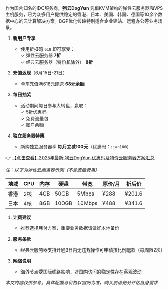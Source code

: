 
作为国内知名的IDC服务商，**狗云DogYun** 凭借KVM架构的弹性云服务器和VPS主机服务，已为众多用户提供稳定的香港、日本、美国、韩国、德国等10余个数据中心的云计算解决方案。BGP优化线路特别适合企业建站、远程办公等业务场景。


1. **新用户专享**  
   - 使用折扣码 `618` 即可享受：  
     ✓ 弹性云服务器 **7折**  
     ✓ 经典云服务器（特价机除外） **8折**

2. **充值返现**（6月15日-21日）  
   - 单笔充值满618元即送 **68元余额**

3. **每日抽奖**  
   - 活动期间每日参与大转盘，赢取：  
     ✓ 5折优惠码  
     ✓ 免费流量包  
     ✓ 账户余额

4. **独立服务器特惠**  
   - 新购独立服务器享 **每月立减100元**（优惠码：`jian100`）

👉 [【点击查看】2025年最新 狗云DogYun 优惠码及特价云服务器方案汇总](https://bit.ly/DogYun)

*注：以下为弹性云服务器示例（不含流量费用）*

| 地域 | CPU | 内存 | 硬盘 | 带宽 | 原价/月 | 折后价 |
|------|-----|------|------|------|--------|--------|
| 香港 | 2核 | 4GB  | 50GB | 5Mbps | ¥288   | ¥201.6 |
| 日本 | 4核 | 8GB  | 100GB| 10Mbps| ¥488   | ¥341.6 |

1. **计费建议**  
   - 推荐选择月付方案，重要业务数据请做好本地备份

2. **服务条款**  
   - 经典云服务器支持开通3日内无违规操作可申请按比例退款（每周限2次）

3. **网络说明**  
   - 海外节点受国际线路影响，对国内访问的稳定性存在客观波动

*本文内容仅供参考，具体配置与价格以官网为准，购买前请充分评估自身需求*

